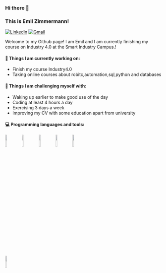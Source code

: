 
### Hi there 👋 
### This is Emil Zimmermann!


[![Linkedin](https://img.shields.io/badge/-LinkedIn-blue?style=flat&logo=Linkedin&logoColor=white)](https://www.linkedin.com/in/emil-zimmermann-986251224/)
[![Gmail](https://img.shields.io/badge/-Gmail-c14438?style=flat&logo=Gmail&logoColor=white)](mailto:Emil.Zimmermann1990@gmail.com)

Welcome to my Github page! I am Emil and I am currently finishing my course on Industry 4.0 at the Smart Industry Campus.!  




#### 🌱 Things I am currently working on: 
- Finish my course Industry4.0
- Taking online courses about robitc,automation,sql,python and databases 


#### :muscle: Things I am challenging myself with:
- Waking up earlier to make good use of the day
- Coding at least 4 hours a day
- Exercising 3 days a week
- Improving my CV with some education apart from university

#### :computer: Programming languages and tools: 
<p>


<code><img width="10%" src="https://www.vectorlogo.zone/logos/python/python-ar21.svg"></code>
<code><img width="10%" src="https://www.vectorlogo.zone/logos/mysql/mysql-ar21.svg"></code>
<code><img width="10%" src="https://www.core-origins.com/product/power-bi-for-financial-professionals-course/#iLightbox[]/0"></code>
<code><img width="10%" src="https://upload.wikimedia.org/wikipedia/commons/4/4f/Csharp_Logo.png"></code>
<code><img width="10%" src="https://www.vectorlogo.zone/logos/mongodb/mongodb-ar21.svg"></code>
<br />
<code><img width="10%" src="https://www.vectorlogo.zone/logos/git-scm/git-scm-ar21.svg"></code>
</p>

